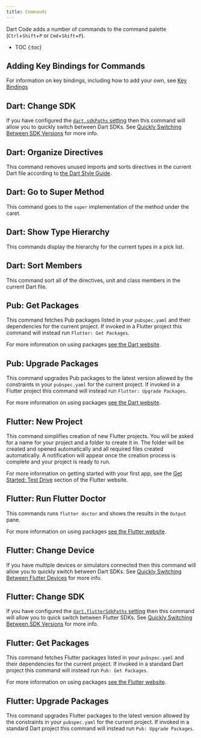 ```yaml
---
title: Commands
---
```


<!-- TODO: Add a validation script that compares master package.json to this list -->

Dart Code adds a number of commands to the command palette (`Ctrl`+`Shift`+`P` or `Cmd`+`Shift`+`P`).

* TOC
{:toc}

## Adding Key Bindings for Commands

For information on key bindings, including how to add your own, see [Key Bindings](/docs/key-bindings/)

## Dart: Change SDK

If you have configured the [`dart.sdkPaths` setting](/docs/settings/#dartsdkpaths) then this command will allow you to quickly switch between Dart SDKs. See [Quickly Switching Between SDK Versions](/docs/quickly-switching-between-sdk-versions/) for more info.

## Dart: Organize Directives

This command removes unused imports and sorts directives in the current Dart file according to [the Dart Style Guide](https://www.dartlang.org/guides/language/effective-dart/style).

## Dart: Go to Super Method

This command goes to the `super` implementation of the method under the caret.

## Dart: Show Type Hierarchy

This commands display the hierarchy for the current types in a pick list.

## Dart: Sort Members

This command sort all of the directives, unit and class members in the current Dart file.

## Pub: Get Packages

This command fetches Pub packages listed in your `pubspec.yaml` and their dependencies for the current project. If invoked in a Flutter project this command will instead run `Flutter: Get Packages`.

For more information on using packages [see the Dart website](https://www.dartlang.org/tools/pub/get-started).

## Pub: Upgrade Packages

This command upgrades Pub packages to the latest version allowed by the constraints in your `pubspec.yaml` for the current project. If invoked in a Flutter project this command will instead run `Flutter: Upgrade Packages`.

For more information on using packages [see the Dart website](https://www.dartlang.org/tools/pub/get-started).

## Flutter: New Project

This command simplifies creation of new Flutter projects. You will be asked for a name for your project and a folder to create it in. The folder will be created and opened automatically and all required files created automatically. A notification will appear once the creation process is complete and your project is ready to run.

For more information on getting started with your first app, see the [Get Started: Test Drive](https://flutter.io/get-started/test-drive/#vscode) section of the Flutter website.

## Flutter: Run Flutter Doctor

This commands runs `flutter doctor` and shows the results in the `Output` pane.

For more information on using packages [see the Flutter website](https://flutter.io/using-packages/).

## Flutter: Change Device

If you have multiple devices or simulators connected then this command will allow you to quickly switch between Dart SDKs. See [Quickly Switching Between Flutter Devices](/docs/quickly-switching-between-flutter-devices/) for more info.

## Flutter: Change SDK

If you have configured the [`dart.flutterSdkPaths` setting](/docs/settings/#dartfluttersdkpaths) then this command will allow you to quick switch between Flutter SDKs. See [Quickly Switching Between SDK Versions](/docs/quickly-switching-between-sdk-versions/) for more info.

## Flutter: Get Packages

This command fetches Flutter packages listed in your `pubspec.yaml` and their dependencies for the current project. If invoked in a standard Dart project this command will instead run `Pub: Get Packages`.

For more information on using packages [see the Flutter website](https://flutter.io/using-packages/).

## Flutter: Upgrade Packages

This command upgrades Flutter packages to the latest version allowed by the constraints in your `pubspec.yaml` for the current project. If invoked in a standard Dart project this command will instead run `Pub: Upgrade Packages`.
